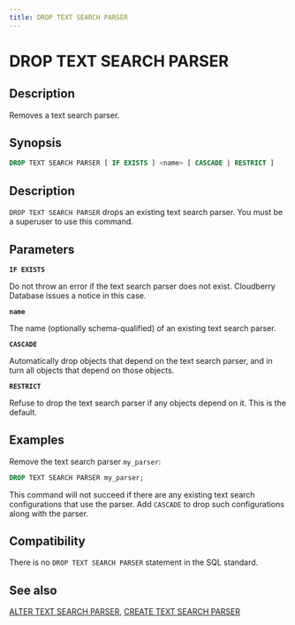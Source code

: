 ```yaml
---
title: DROP TEXT SEARCH PARSER
---
```


# DROP TEXT SEARCH PARSER

## Description

Removes a text search parser.

## Synopsis

```sql
DROP TEXT SEARCH PARSER [ IF EXISTS ] <name> [ CASCADE | RESTRICT ]
```

## Description

`DROP TEXT SEARCH PARSER` drops an existing text search parser. You must be a superuser to use this command.

## Parameters

**`IF EXISTS`**

Do not throw an error if the text search parser does not exist. Cloudberry Database issues a notice in this case.

**`name`**

The name (optionally schema-qualified) of an existing text search parser.

**`CASCADE`**

Automatically drop objects that depend on the text search parser, and in turn all objects that depend on those objects.

**`RESTRICT`**

Refuse to drop the text search parser if any objects depend on it. This is the default.

## Examples

Remove the text search parser `my_parser`:

```sql
DROP TEXT SEARCH PARSER my_parser;
```

This command will not succeed if there are any existing text search configurations that use the parser. Add `CASCADE` to drop such configurations along with the parser.

## Compatibility

There is no `DROP TEXT SEARCH PARSER` statement in the SQL standard.

## See also

[ALTER TEXT SEARCH PARSER](/docs/sql-stmts/alter-text-search-parser.md), [CREATE TEXT SEARCH PARSER](/docs/sql-stmts/create-text-search-parser.md)
